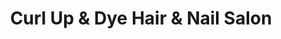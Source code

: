 ---
title: "Curl Up & Dye Hair & Nail Salon"
url: /memphis/curl-up-und-dye-hair-und-nail-salon/
shop: Kosmetik
---